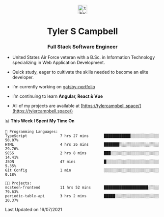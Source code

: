 <p align="center">
<a href="https://www.linkedin.com/in/t36campbell" target="blank"><img align="center" src="https://ik.imagekit.io/t36campbell/Portfolio/linkedin.png.original_m8bbGgPh6.png" alt="t36campbell" height="30" width="30" /></a>
</p>
<h1 align="center">Tyler S Campbell</h1>
<h3 align="center">Full Stack Software Engineer</h3>

* United States Air Force veteran with a B.Sc. in Information Technology specializing in Web Application Development. 

* Quick study, eager to cultivate the skills needed to become an elite developer.

* I’m currently working on [gatsby-portfolio](https://github.com/t36campbell/gatsby-portfolio)

* I’m continuing to learn **Angular, React & Vue**

* All of my projects are available at [https://tylercampbell.space/](https://tylercampbell.space/)

<!--START_SECTION:waka-->
📊 **This Week I Spent My Time On** 

```text
💬 Programming Languages: 
TypeScript               7 hrs 27 mins       ████████████░░░░░░░░░░░░░   50.07% 
HTML                     4 hrs 26 mins       ███████░░░░░░░░░░░░░░░░░░   29.76% 
SCSS                     2 hrs 8 mins        ███░░░░░░░░░░░░░░░░░░░░░░   14.41% 
JSON                     47 mins             █░░░░░░░░░░░░░░░░░░░░░░░░   5.35% 
Git Config               1 min               ░░░░░░░░░░░░░░░░░░░░░░░░░   0.18%

🐱‍💻 Projects: 
mcsteen-frontend         11 hrs 52 mins      ████████████████████░░░░░   79.63% 
periodic-table-api       3 hrs 2 mins        █████░░░░░░░░░░░░░░░░░░░░   20.37%

```


 Last Updated on 16/07/2021
<!--END_SECTION:waka-->
